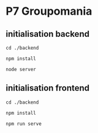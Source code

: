 # P7 Groupomania

## initialisation backend

`cd ./backend` 

`npm install` 

`node server` 

## initialisation frontend

`cd ./backend` 

`npm install` 

`npm run serve` 
